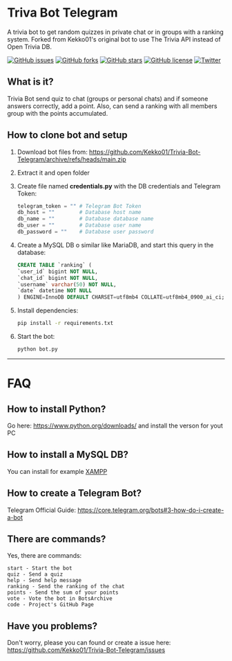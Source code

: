 # Triva Bot Telegram

 A trivia bot to get random quizzes in private chat or in groups with a ranking system. Forked from Kekko01's original bot to use The Trivia API instead of Open Trivia DB. 

[![GitHub issues](https://img.shields.io/github/issues/Kekko01/Trivia-Bot-Telegram)](https://github.com/Kekko01/Trivia-Bot-Telegram/issues)
[![GitHub forks](https://img.shields.io/github/forks/Kekko01/Trivia-Bot-Telegram)](https://github.com/Kekko01/Trivia-Bot-Telegram/network)
[![GitHub stars](https://img.shields.io/github/stars/Kekko01/Trivia-Bot-Telegram)](https://github.com/Kekko01/Trivia-Bot-Telegram/stargazers)
[![GitHub license](https://img.shields.io/github/license/Kekko01/Trivia-Bot-Telegram)](https://github.com/Kekko01/Trivia-Bot-Telegram/blob/main/LICENSE)
[![Twitter](https://img.shields.io/twitter/url?url=https%3A%2F%2Fgithub.com%2FKekko01%2FTrivia-Bot-Telegram)](https://twitter.com/intent/tweet?text=Wow:&url=https%3A%2F%2Fgithub.com%2FKekko01%2FTrivia-Bot-Telegram)

## What is it?

Trivia Bot send quiz to chat (groups or personal chats) and if someone answers correctly, add a point. Also, can send a ranking with all members group with the points accumulated.

## How to clone bot and setup

1. Download bot files from: <https://github.com/Kekko01/Trivia-Bot-Telegram/archive/refs/heads/main.zip>

2. Extract it and open folder

3. Create file named **credentials.py** with the DB credentials and Telegram Token:

    ```python
    telegram_token = "" # Telegram Bot Token
    db_host = ""        # Database host name
    db_name = ""        # Database database name
    db_user = ""        # Database user name
    db_password = ""    # Database user password
    ```

4. Create a MySQL DB o similar like MariaDB, and start this query in the database:

    ```SQL
    CREATE TABLE `ranking` (
    `user_id` bigint NOT NULL,
    `chat_id` bigint NOT NULL,
    `username` varchar(50) NOT NULL,
    `date` datetime NOT NULL
    ) ENGINE=InnoDB DEFAULT CHARSET=utf8mb4 COLLATE=utf8mb4_0900_ai_ci;
    ```

5. Install dependencies:

    ```bash
    pip install -r requirements.txt
    ```

6. Start the bot:

    ```bash
    python bot.py
    ```

------------

# FAQ

## How to install Python?

Go here: <https://www.python.org/downloads/> and install the verson for yout PC

## How to install a MySQL DB?

You can install for example [XAMPP](https://www.apachefriends.org/download.html "XAMPP")

## How to create a Telegram Bot?

Telegram Official Guide: <https://core.telegram.org/bots#3-how-do-i-create-a-bot>

## There are commands?

Yes, there are commands:

```
start - Start the bot
quiz - Send a quiz
help - Send help message
ranking - Send the ranking of the chat
points - Send the sum of your points
vote - Vote the bot in BotsArchive
code - Project's GitHub Page
```

## Have you problems?

Don't worry, please you can found or create a issue here: <https://github.com/Kekko01/Trivia-Bot-Telegram/issues>
